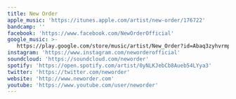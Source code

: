 ```yaml
---
title: New Order
apple_music: 'https://itunes.apple.com/artist/new-order/176722'
bandcamp: ''
facebook: 'https://www.facebook.com/NewOrderOfficial'
google_music: >-
   https://play.google.com/store/music/artist/New_Order?id=Abaq3zyhvrmpvs62htmzlv6bdna
instagram: 'https://www.instagram.com/neworderofficial'
soundcloud: 'https://soundcloud.com/neworder'
spotify: 'https://open.spotify.com/artist/0yNLKJebCb8Aueb54LYya3'
twitter: 'https://twitter.com/neworder'
website: 'http://www.neworder.com'
youtube: 'https://www.youtube.com/user/neworder'
---
```

